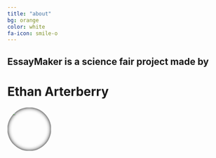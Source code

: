 ```yaml
---
title: "about"
bg: orange
color: white
fa-icon: smile-o
---
```


## EssayMaker is a science fair project made by

# Ethan Arterberry

<div class="center"> 
	  <img src="http://i.imgur.com/3cg9GSX.jpg" style="-moz-box-shadow:    inset 0 0 10px #000000;
   -webkit-box-shadow: inset 0 0 10px #000000;
   box-shadow:   
background-repeat: no-repeat;
    background-position: 50%;
    border-radius: 50%;
    width: 100px;
    height: 100px;">
</div>

